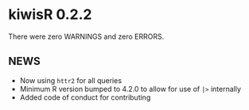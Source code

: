 # kiwisR 0.2.2
There were zero WARNINGS and zero ERRORS.

## NEWS
* Now using `httr2` for all queries
* Minimum R version bumped to 4.2.0 to allow for use of `|>` internally
* Added code of conduct for contributing
